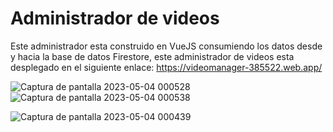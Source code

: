 # Administrador de videos



Este administrador esta construido en VueJS consumiendo los datos desde y hacia la base de datos Firestore, este administrador de videos esta desplegado en el siguiente enlace: https://videomanager-385522.web.app/

![Captura de pantalla 2023-05-04 000528](https://user-images.githubusercontent.com/119007188/236110490-71545f57-e3ef-44ac-84bf-67a099dd28d0.png)
![Captura de pantalla 2023-05-04 000538](https://user-images.githubusercontent.com/119007188/236110495-a25e9540-326b-4314-a7a1-308e1ed8036b.png)

![Captura de pantalla 2023-05-04 000439](https://user-images.githubusercontent.com/119007188/236110396-7d538d5b-3156-4837-9bf3-6d6fadd16a04.png)
